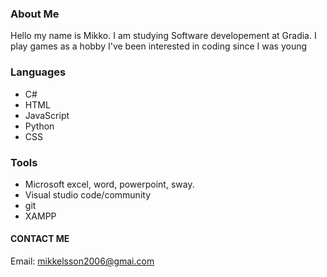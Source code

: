 ### About Me
Hello my name is Mikko.
I am studying Software developement at Gradia.
I play games as a hobby
I've been interested in coding since I was young

### Languages
- C#
- HTML
- JavaScript
- Python
- CSS

### Tools
- Microsoft excel, word, powerpoint, sway.
- Visual studio code/community
- git
- XAMPP

#### CONTACT ME
Email: mikkelsson2006@gmai.com

